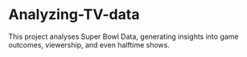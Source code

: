 # Analyzing-TV-data

This project analyses Super Bowl Data, generating insights into game outcomes, viewership, and even halftime shows. 
